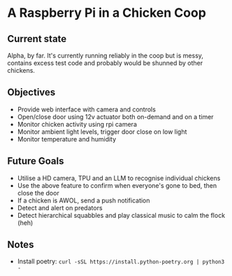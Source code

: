 # A Raspberry Pi in a Chicken Coop

## Current state
Alpha, by far. It's currently running reliably in the coop but is messy, contains excess test code and probably would be shunned by other chickens.

## Objectives
 - Provide web interface with camera and controls 
 - Open/close door using 12v actuator both on-demand and on a timer
 - Monitor chicken activity using rpi camera
 - Monitor ambient light levels, trigger door close on low light
 - Monitor temperature and humidity

## Future Goals
 - Utilise a HD camera, TPU and an LLM to recognise individual chickens
 - Use the above feature to confirm when everyone's gone to bed, then close the door
 - If a chicken is AWOL, send a push notification
 - Detect and alert on predators
 - Detect hierarchical squabbles and play classical music to calm the flock (heh)


## Notes
* Install poetry:  ``curl -sSL https://install.python-poetry.org | python3 -``
